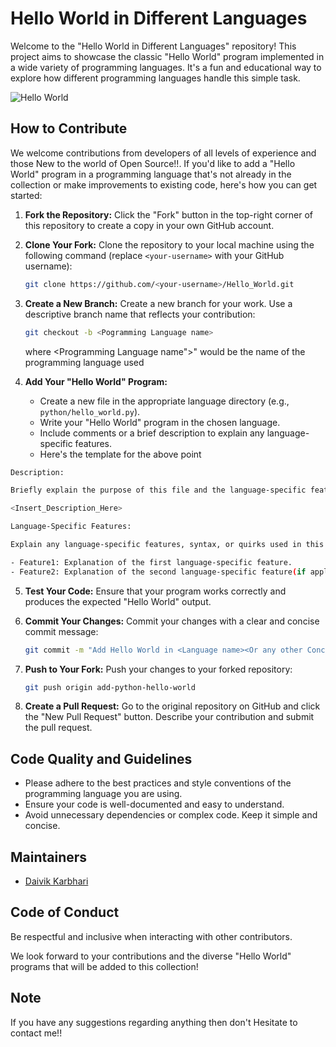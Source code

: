 # Hello World in Different Languages
Welcome to the "Hello World in Different Languages" repository! This project aims to showcase the classic "Hello World" program implemented in a wide variety of programming languages. It's a fun and educational way to explore how different programming languages handle this simple task.

<img src="https://th.bing.com/th/id/R.d646405a7fcf80b1352c5b2b8b6f28c4?rik=Nrlv1lDk3%2fPo6w&riu=http%3a%2f%2frohandeuskar.com%2fwp-content%2fuploads%2f2015%2f08%2fHelloWorld.png&ehk=fDh%2f7WbbR%2bMtB3BhwbD5fL3zaUgSDb6t4f6fh%2bbdzI0%3d&risl=&pid=ImgRaw&r=0" alt="Hello World" align="center">

 ## How to Contribute

We welcome contributions from developers of all levels of experience and those New to the world of Open Source!!. If you'd like to add a "Hello World" program in a programming language that's not already in the collection or make improvements to existing code, here's how you can get started:

1. **Fork the Repository:** Click the "Fork" button in the top-right corner of this repository to create a copy in your own GitHub account.

2. **Clone Your Fork:** Clone the repository to your local machine using the following command (replace `<your-username>` with your GitHub username):

   ```bash
   git clone https://github.com/<your-username>/Hello_World.git
   ```

3. **Create a New Branch:** Create a new branch for your work. Use a descriptive branch name that reflects your contribution:

   ```bash
   git checkout -b <Pogramming Language name>
   ```
   where <Programming Language name">" would be the name of the programming language used

4. **Add Your "Hello World" Program:**
   - Create a new file in the appropriate language directory (e.g., `python/hello_world.py`).
   - Write your "Hello World" program in the chosen language.
   - Include comments or a brief description to explain any language-specific features.
   - Here's the template for the above point
```bash
Description:

Briefly explain the purpose of this file and the language-specific features demonstrated in the "Hello, World!" program.<Remove this line>

<Insert_Description_Here>

Language-Specific Features:

Explain any language-specific features, syntax, or quirks used in this program. This can help learners understand the unique aspects of the programming language.<Remove this line>

- Feature1: Explanation of the first language-specific feature.
- Feature2: Explanation of the second language-specific feature(if applicable)
```
     

5. **Test Your Code:** Ensure that your program works correctly and produces the expected "Hello World" output.

6. **Commit Your Changes:** Commit your changes with a clear and concise commit message:

   ```bash
   git commit -m "Add Hello World in <Language name><Or any other Concise commit message>"
   ```

7. **Push to Your Fork:** Push your changes to your forked repository:

   ```bash
   git push origin add-python-hello-world
   ```

8. **Create a Pull Request:** Go to the original repository on GitHub and click the "New Pull Request" button. Describe your contribution and submit the pull request.

## Code Quality and Guidelines

- Please adhere to the best practices and style conventions of the programming language you are using.
- Ensure your code is well-documented and easy to understand.
- Avoid unnecessary dependencies or complex code. Keep it simple and concise.

## Maintainers

- [Daivik Karbhari](https://github.com/user-dk)

## Code of Conduct

 Be respectful and inclusive when interacting with other contributors.

We look forward to your contributions and the diverse "Hello World" programs that will be added to this collection!

 ## Note
  If you have any suggestions regarding anything then don't Hesitate to contact me!!
